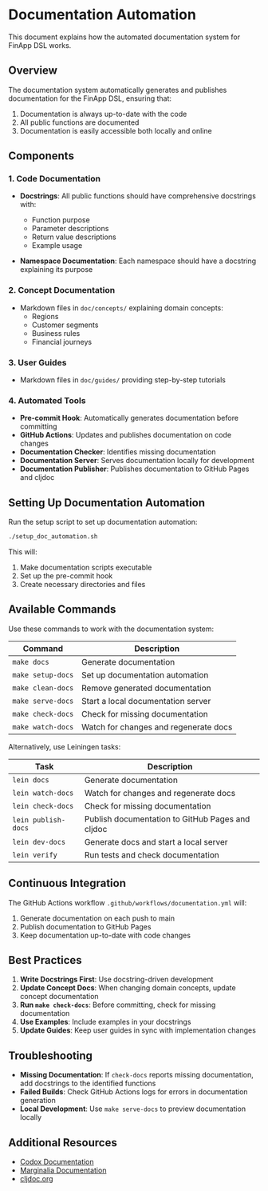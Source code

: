 # Documentation Automation

This document explains how the automated documentation system for FinApp DSL works.

## Overview

The documentation system automatically generates and publishes documentation for the FinApp DSL, ensuring that:

1. Documentation is always up-to-date with the code
2. All public functions are documented
3. Documentation is easily accessible both locally and online

## Components

### 1. Code Documentation

- **Docstrings**: All public functions should have comprehensive docstrings with:
  - Function purpose
  - Parameter descriptions
  - Return value descriptions
  - Example usage

- **Namespace Documentation**: Each namespace should have a docstring explaining its purpose

### 2. Concept Documentation

- Markdown files in `doc/concepts/` explaining domain concepts:
  - Regions
  - Customer segments
  - Business rules
  - Financial journeys

### 3. User Guides

- Markdown files in `doc/guides/` providing step-by-step tutorials

### 4. Automated Tools

- **Pre-commit Hook**: Automatically generates documentation before committing
- **GitHub Actions**: Updates and publishes documentation on code changes
- **Documentation Checker**: Identifies missing documentation
- **Documentation Server**: Serves documentation locally for development
- **Documentation Publisher**: Publishes documentation to GitHub Pages and cljdoc

## Setting Up Documentation Automation

Run the setup script to set up documentation automation:

```bash
./setup_doc_automation.sh
```

This will:
1. Make documentation scripts executable
2. Set up the pre-commit hook
3. Create necessary directories and files

## Available Commands

Use these commands to work with the documentation system:

| Command | Description |
|---------|-------------|
| `make docs` | Generate documentation |
| `make setup-docs` | Set up documentation automation |
| `make clean-docs` | Remove generated documentation |
| `make serve-docs` | Start a local documentation server |
| `make check-docs` | Check for missing documentation |
| `make watch-docs` | Watch for changes and regenerate docs |

Alternatively, use Leiningen tasks:

| Task | Description |
|------|-------------|
| `lein docs` | Generate documentation |
| `lein watch-docs` | Watch for changes and regenerate docs |
| `lein check-docs` | Check for missing documentation |
| `lein publish-docs` | Publish documentation to GitHub Pages and cljdoc |
| `lein dev-docs` | Generate docs and start a local server |
| `lein verify` | Run tests and check documentation |

## Continuous Integration

The GitHub Actions workflow `.github/workflows/documentation.yml` will:

1. Generate documentation on each push to main
2. Publish documentation to GitHub Pages
3. Keep documentation up-to-date with code changes

## Best Practices

1. **Write Docstrings First**: Use docstring-driven development
2. **Update Concept Docs**: When changing domain concepts, update concept documentation
3. **Run `make check-docs`**: Before committing, check for missing documentation
4. **Use Examples**: Include examples in your docstrings
5. **Update Guides**: Keep user guides in sync with implementation changes

## Troubleshooting

- **Missing Documentation**: If `check-docs` reports missing documentation, add docstrings to the identified functions
- **Failed Builds**: Check GitHub Actions logs for errors in documentation generation
- **Local Development**: Use `make serve-docs` to preview documentation locally

## Additional Resources

- [Codox Documentation](https://github.com/weavejester/codox)
- [Marginalia Documentation](https://github.com/gdeer81/marginalia)
- [cljdoc.org](https://cljdoc.org/) 